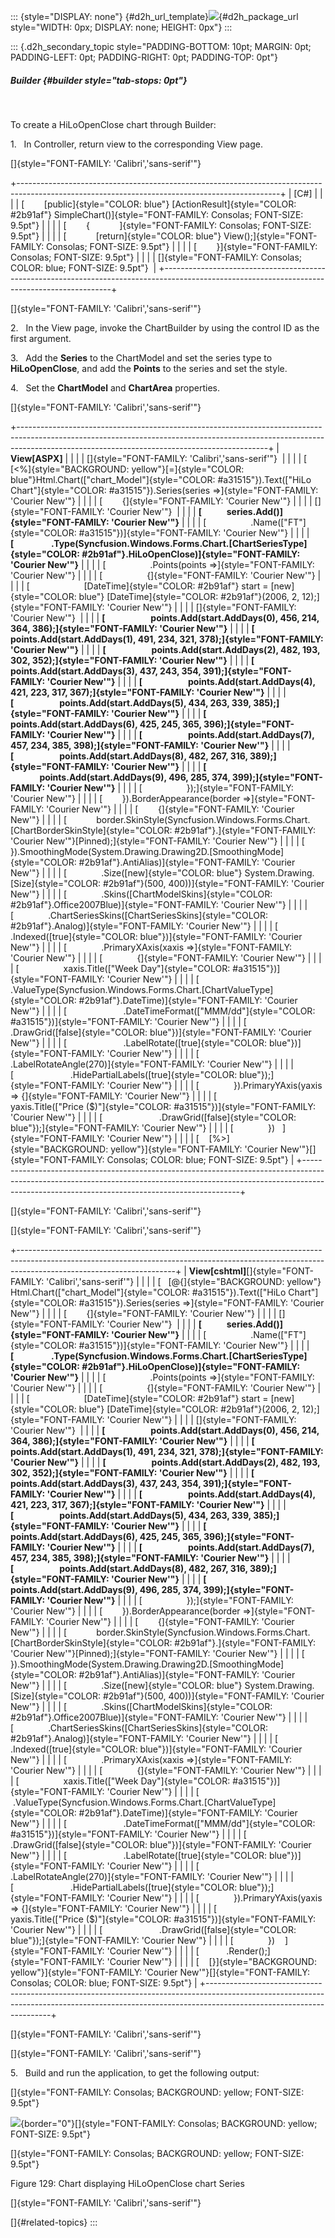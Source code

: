 ::: {style="DISPLAY: none"}
[](ms-xhelp:///?Id=d2h_url_template){#d2h_url_template}![](!package_url!){#d2h_package_url style="WIDTH: 0px; DISPLAY: none; HEIGHT: 0px"}
:::

::: {.d2h_secondary_topic style="PADDING-BOTTOM: 10pt; MARGIN: 0pt; PADDING-LEFT: 0pt; PADDING-RIGHT: 0pt; PADDING-TOP: 0pt"}
##### Builder {#builder style="tab-stops: 0pt"}

 

To create a HiLoOpenClose chart through Builder:

1.   In Controller, return view to the corresponding View page.

[]{style="FONT-FAMILY: 'Calibri','sans-serif'"} 

+-----------------------------------------------------------------------------------------------------------------------------------------------+
| \[C#\]                                                                                                                                        |
|                                                                                                                                               |
| [        [public]{style="COLOR: blue"} [ActionResult]{style="COLOR: #2b91af"} SimpleChart()]{style="FONT-FAMILY: Consolas; FONT-SIZE: 9.5pt"} |
|                                                                                                                                               |
| [        {            ]{style="FONT-FAMILY: Consolas; FONT-SIZE: 9.5pt"}                                                                      |
|                                                                                                                                               |
| [            [return]{style="COLOR: blue"} View();]{style="FONT-FAMILY: Consolas; FONT-SIZE: 9.5pt"}                                          |
|                                                                                                                                               |
| [        }]{style="FONT-FAMILY: Consolas; FONT-SIZE: 9.5pt"}                                                                                  |
|                                                                                                                                               |
| []{style="FONT-FAMILY: Consolas; COLOR: blue; FONT-SIZE: 9.5pt"}                                                                              |
+-----------------------------------------------------------------------------------------------------------------------------------------------+

[]{style="FONT-FAMILY: 'Calibri','sans-serif'"} 

2.   In the View page, invoke the ChartBuilder by using the control ID as the first argument.

3.   Add the **Series** to the ChartModel and set the series type to **HiLoOpenClose**, and add the **Points** to the series and set the style.

4.   Set the **ChartModel** and **ChartArea** properties.

[]{style="FONT-FAMILY: 'Calibri','sans-serif'"} 

+--------------------------------------------------------------------------------------------------------------------------------------------------------------------------------------------------------------------------+
| **View\[ASPX\]**                                                                                                                                                                                                         |
|                                                                                                                                                                                                                          |
| []{style="FONT-FAMILY: 'Calibri','sans-serif'"}                                                                                                                                                                          |
|                                                                                                                                                                                                                          |
| [   [\<%]{style="BACKGROUND: yellow"}[=]{style="COLOR: blue"}Html.Chart([\"chart_Model\"]{style="COLOR: #a31515"}).Text([\"HiLo Chart\"]{style="COLOR: #a31515"}).Series(series =\>]{style="FONT-FAMILY: 'Courier New'"} |
|                                                                                                                                                                                                                          |
| [        {]{style="FONT-FAMILY: 'Courier New'"}                                                                                                                                                                          |
|                                                                                                                                                                                                                          |
| []{style="FONT-FAMILY: 'Courier New'"}                                                                                                                                                                                   |
|                                                                                                                                                                                                                          |
| **[            series.Add()]{style="FONT-FAMILY: 'Courier New'"}**                                                                                                                                                       |
|                                                                                                                                                                                                                          |
| [                  .Name([\"FT\"]{style="COLOR: #a31515"})]{style="FONT-FAMILY: 'Courier New'"}                                                                                                                          |
|                                                                                                                                                                                                                          |
| **[                  .Type(Syncfusion.Windows.Forms.Chart.[ChartSeriesType]{style="COLOR: #2b91af"}.HiLoOpenClose)]{style="FONT-FAMILY: 'Courier New'"}**                                                                |
|                                                                                                                                                                                                                          |
| [                  .Points(points =\>]{style="FONT-FAMILY: 'Courier New'"}                                                                                                                                               |
|                                                                                                                                                                                                                          |
| [                  {]{style="FONT-FAMILY: 'Courier New'"}                                                                                                                                                                |
|                                                                                                                                                                                                                          |
| [                      [DateTime]{style="COLOR: #2b91af"} start = [new]{style="COLOR: blue"} [DateTime]{style="COLOR: #2b91af"}(2006, 2, 12);]{style="FONT-FAMILY: 'Courier New'"}                                       |
|                                                                                                                                                                                                                          |
| []{style="FONT-FAMILY: 'Courier New'"}                                                                                                                                                                                   |
|                                                                                                                                                                                                                          |
| **[                      points.Add(start.AddDays(0), 456, 214, 364, 386);]{style="FONT-FAMILY: 'Courier New'"}**                                                                                                        |
|                                                                                                                                                                                                                          |
| **[                      points.Add(start.AddDays(1), 491, 234, 321, 378);]{style="FONT-FAMILY: 'Courier New'"}**                                                                                                        |
|                                                                                                                                                                                                                          |
| **[                      points.Add(start.AddDays(2), 482, 193, 302, 352);]{style="FONT-FAMILY: 'Courier New'"}**                                                                                                        |
|                                                                                                                                                                                                                          |
| **[                      points.Add(start.AddDays(3), 437, 243, 354, 391);]{style="FONT-FAMILY: 'Courier New'"}**                                                                                                        |
|                                                                                                                                                                                                                          |
| **[                      points.Add(start.AddDays(4), 421, 223, 317, 367);]{style="FONT-FAMILY: 'Courier New'"}**                                                                                                        |
|                                                                                                                                                                                                                          |
| **[                      points.Add(start.AddDays(5), 434, 263, 339, 385);]{style="FONT-FAMILY: 'Courier New'"}**                                                                                                        |
|                                                                                                                                                                                                                          |
| **[                      points.Add(start.AddDays(6), 425, 245, 365, 396);]{style="FONT-FAMILY: 'Courier New'"}**                                                                                                        |
|                                                                                                                                                                                                                          |
| **[                      points.Add(start.AddDays(7), 457, 234, 385, 398);]{style="FONT-FAMILY: 'Courier New'"}**                                                                                                        |
|                                                                                                                                                                                                                          |
| **[                      points.Add(start.AddDays(8), 482, 267, 316, 389);]{style="FONT-FAMILY: 'Courier New'"}**                                                                                                        |
|                                                                                                                                                                                                                          |
| **[                      points.Add(start.AddDays(9), 496, 285, 374, 399);]{style="FONT-FAMILY: 'Courier New'"}**                                                                                                        |
|                                                                                                                                                                                                                          |
| [                  });]{style="FONT-FAMILY: 'Courier New'"}                                                                                                                                                              |
|                                                                                                                                                                                                                          |
| [        }).BorderAppearance(border =\>]{style="FONT-FAMILY: 'Courier New'"}                                                                                                                                             |
|                                                                                                                                                                                                                          |
| [        {]{style="FONT-FAMILY: 'Courier New'"}                                                                                                                                                                          |
|                                                                                                                                                                                                                          |
| [            border.SkinStyle(Syncfusion.Windows.Forms.Chart.[ChartBorderSkinStyle]{style="COLOR: #2b91af"}.]{style="FONT-FAMILY: 'Courier New'"}[Pinned);]{style="FONT-FAMILY: 'Courier New'"}                          |
|                                                                                                                                                                                                                          |
| [        }).SmoothingMode(System.Drawing.Drawing2D.[SmoothingMode]{style="COLOR: #2b91af"}.AntiAlias)]{style="FONT-FAMILY: 'Courier New'"}                                                                               |
|                                                                                                                                                                                                                          |
| [              .Size([new]{style="COLOR: blue"} System.Drawing.[Size]{style="COLOR: #2b91af"}(500, 400))]{style="FONT-FAMILY: 'Courier New'"}                                                                            |
|                                                                                                                                                                                                                          |
| [              .Skins([ChartModelSkins]{style="COLOR: #2b91af"}.Office2007Blue)]{style="FONT-FAMILY: 'Courier New'"}                                                                                                     |
|                                                                                                                                                                                                                          |
| [              .ChartSeriesSkins([ChartSeriesSkins]{style="COLOR: #2b91af"}.Analog)]{style="FONT-FAMILY: 'Courier New'"}                                                                                                 |
|                                                                                                                                                                                                                          |
| [              .Indexed([true]{style="COLOR: blue"})]{style="FONT-FAMILY: 'Courier New'"}                                                                                                                                |
|                                                                                                                                                                                                                          |
| [              .PrimaryXAxis(xaxis =\>]{style="FONT-FAMILY: 'Courier New'"}                                                                                                                                              |
|                                                                                                                                                                                                                          |
| [              {]{style="FONT-FAMILY: 'Courier New'"}                                                                                                                                                                    |
|                                                                                                                                                                                                                          |
| [                  xaxis.Title([\"Week Day\"]{style="COLOR: #a31515"})]{style="FONT-FAMILY: 'Courier New'"}                                                                                                              |
|                                                                                                                                                                                                                          |
| [                       .ValueType(Syncfusion.Windows.Forms.Chart.[ChartValueType]{style="COLOR: #2b91af"}.DateTime)]{style="FONT-FAMILY: 'Courier New'"}                                                                |
|                                                                                                                                                                                                                          |
| [                       .DateTimeFormat([\"MMM/dd\"]{style="COLOR: #a31515"})]{style="FONT-FAMILY: 'Courier New'"}                                                                                                       |
|                                                                                                                                                                                                                          |
| [                       .DrawGrid([false]{style="COLOR: blue"})]{style="FONT-FAMILY: 'Courier New'"}                                                                                                                     |
|                                                                                                                                                                                                                          |
| [                       .LabelRotate([true]{style="COLOR: blue"})]{style="FONT-FAMILY: 'Courier New'"}                                                                                                                   |
|                                                                                                                                                                                                                          |
| [                       .LabelRotateAngle(270)]{style="FONT-FAMILY: 'Courier New'"}                                                                                                                                      |
|                                                                                                                                                                                                                          |
| [                       .HidePartialLabels([true]{style="COLOR: blue"});]{style="FONT-FAMILY: 'Courier New'"}                                                                                                            |
|                                                                                                                                                                                                                          |
| [              }).PrimaryYAxis(yaxis =\> {]{style="FONT-FAMILY: 'Courier New'"}                                                                                                                                          |
|                                                                                                                                                                                                                          |
| [                  yaxis.Title([\"Price (\$)\"]{style="COLOR: #a31515"})]{style="FONT-FAMILY: 'Courier New'"}                                                                                                            |
|                                                                                                                                                                                                                          |
| [                       .DrawGrid([false]{style="COLOR: blue"});]{style="FONT-FAMILY: 'Courier New'"}                                                                                                                    |
|                                                                                                                                                                                                                          |
| [              })   ]{style="FONT-FAMILY: 'Courier New'"}                                                                                                                                                                |
|                                                                                                                                                                                                                          |
| [    [%\>]{style="BACKGROUND: yellow"}]{style="FONT-FAMILY: 'Courier New'"}[]{style="FONT-FAMILY: Consolas; COLOR: blue; FONT-SIZE: 9.5pt"}                                                                              |
+--------------------------------------------------------------------------------------------------------------------------------------------------------------------------------------------------------------------------+

[]{style="FONT-FAMILY: 'Calibri','sans-serif'"} 

[]{style="FONT-FAMILY: 'Calibri','sans-serif'"} 

+---------------------------------------------------------------------------------------------------------------------------------------------------------------------------------------------------+
| **View\[cshtml\]**[]{style="FONT-FAMILY: 'Calibri','sans-serif'"}                                                                                                                                 |
|                                                                                                                                                                                                   |
| [   [\@{]{style="BACKGROUND: yellow"} Html.Chart([\"chart_Model\"]{style="COLOR: #a31515"}).Text([\"HiLo Chart\"]{style="COLOR: #a31515"}).Series(series =\>]{style="FONT-FAMILY: 'Courier New'"} |
|                                                                                                                                                                                                   |
| [        {]{style="FONT-FAMILY: 'Courier New'"}                                                                                                                                                   |
|                                                                                                                                                                                                   |
| []{style="FONT-FAMILY: 'Courier New'"}                                                                                                                                                            |
|                                                                                                                                                                                                   |
| **[            series.Add()]{style="FONT-FAMILY: 'Courier New'"}**                                                                                                                                |
|                                                                                                                                                                                                   |
| [                  .Name([\"FT\"]{style="COLOR: #a31515"})]{style="FONT-FAMILY: 'Courier New'"}                                                                                                   |
|                                                                                                                                                                                                   |
| **[                  .Type(Syncfusion.Windows.Forms.Chart.[ChartSeriesType]{style="COLOR: #2b91af"}.HiLoOpenClose)]{style="FONT-FAMILY: 'Courier New'"}**                                         |
|                                                                                                                                                                                                   |
| [                  .Points(points =\>]{style="FONT-FAMILY: 'Courier New'"}                                                                                                                        |
|                                                                                                                                                                                                   |
| [                  {]{style="FONT-FAMILY: 'Courier New'"}                                                                                                                                         |
|                                                                                                                                                                                                   |
| [                      [DateTime]{style="COLOR: #2b91af"} start = [new]{style="COLOR: blue"} [DateTime]{style="COLOR: #2b91af"}(2006, 2, 12);]{style="FONT-FAMILY: 'Courier New'"}                |
|                                                                                                                                                                                                   |
| []{style="FONT-FAMILY: 'Courier New'"}                                                                                                                                                            |
|                                                                                                                                                                                                   |
| **[                      points.Add(start.AddDays(0), 456, 214, 364, 386);]{style="FONT-FAMILY: 'Courier New'"}**                                                                                 |
|                                                                                                                                                                                                   |
| **[                      points.Add(start.AddDays(1), 491, 234, 321, 378);]{style="FONT-FAMILY: 'Courier New'"}**                                                                                 |
|                                                                                                                                                                                                   |
| **[                      points.Add(start.AddDays(2), 482, 193, 302, 352);]{style="FONT-FAMILY: 'Courier New'"}**                                                                                 |
|                                                                                                                                                                                                   |
| **[                      points.Add(start.AddDays(3), 437, 243, 354, 391);]{style="FONT-FAMILY: 'Courier New'"}**                                                                                 |
|                                                                                                                                                                                                   |
| **[                      points.Add(start.AddDays(4), 421, 223, 317, 367);]{style="FONT-FAMILY: 'Courier New'"}**                                                                                 |
|                                                                                                                                                                                                   |
| **[                      points.Add(start.AddDays(5), 434, 263, 339, 385);]{style="FONT-FAMILY: 'Courier New'"}**                                                                                 |
|                                                                                                                                                                                                   |
| **[                      points.Add(start.AddDays(6), 425, 245, 365, 396);]{style="FONT-FAMILY: 'Courier New'"}**                                                                                 |
|                                                                                                                                                                                                   |
| **[                      points.Add(start.AddDays(7), 457, 234, 385, 398);]{style="FONT-FAMILY: 'Courier New'"}**                                                                                 |
|                                                                                                                                                                                                   |
| **[                      points.Add(start.AddDays(8), 482, 267, 316, 389);]{style="FONT-FAMILY: 'Courier New'"}**                                                                                 |
|                                                                                                                                                                                                   |
| **[                      points.Add(start.AddDays(9), 496, 285, 374, 399);]{style="FONT-FAMILY: 'Courier New'"}**                                                                                 |
|                                                                                                                                                                                                   |
| [                  });]{style="FONT-FAMILY: 'Courier New'"}                                                                                                                                       |
|                                                                                                                                                                                                   |
| [        }).BorderAppearance(border =\>]{style="FONT-FAMILY: 'Courier New'"}                                                                                                                      |
|                                                                                                                                                                                                   |
| [        {]{style="FONT-FAMILY: 'Courier New'"}                                                                                                                                                   |
|                                                                                                                                                                                                   |
| [            border.SkinStyle(Syncfusion.Windows.Forms.Chart.[ChartBorderSkinStyle]{style="COLOR: #2b91af"}.]{style="FONT-FAMILY: 'Courier New'"}[Pinned);]{style="FONT-FAMILY: 'Courier New'"}   |
|                                                                                                                                                                                                   |
| [        }).SmoothingMode(System.Drawing.Drawing2D.[SmoothingMode]{style="COLOR: #2b91af"}.AntiAlias)]{style="FONT-FAMILY: 'Courier New'"}                                                        |
|                                                                                                                                                                                                   |
| [              .Size([new]{style="COLOR: blue"} System.Drawing.[Size]{style="COLOR: #2b91af"}(500, 400))]{style="FONT-FAMILY: 'Courier New'"}                                                     |
|                                                                                                                                                                                                   |
| [              .Skins([ChartModelSkins]{style="COLOR: #2b91af"}.Office2007Blue)]{style="FONT-FAMILY: 'Courier New'"}                                                                              |
|                                                                                                                                                                                                   |
| [              .ChartSeriesSkins([ChartSeriesSkins]{style="COLOR: #2b91af"}.Analog)]{style="FONT-FAMILY: 'Courier New'"}                                                                          |
|                                                                                                                                                                                                   |
| [              .Indexed([true]{style="COLOR: blue"})]{style="FONT-FAMILY: 'Courier New'"}                                                                                                         |
|                                                                                                                                                                                                   |
| [              .PrimaryXAxis(xaxis =\>]{style="FONT-FAMILY: 'Courier New'"}                                                                                                                       |
|                                                                                                                                                                                                   |
| [              {]{style="FONT-FAMILY: 'Courier New'"}                                                                                                                                             |
|                                                                                                                                                                                                   |
| [                  xaxis.Title([\"Week Day\"]{style="COLOR: #a31515"})]{style="FONT-FAMILY: 'Courier New'"}                                                                                       |
|                                                                                                                                                                                                   |
| [                       .ValueType(Syncfusion.Windows.Forms.Chart.[ChartValueType]{style="COLOR: #2b91af"}.DateTime)]{style="FONT-FAMILY: 'Courier New'"}                                         |
|                                                                                                                                                                                                   |
| [                       .DateTimeFormat([\"MMM/dd\"]{style="COLOR: #a31515"})]{style="FONT-FAMILY: 'Courier New'"}                                                                                |
|                                                                                                                                                                                                   |
| [                       .DrawGrid([false]{style="COLOR: blue"})]{style="FONT-FAMILY: 'Courier New'"}                                                                                              |
|                                                                                                                                                                                                   |
| [                       .LabelRotate([true]{style="COLOR: blue"})]{style="FONT-FAMILY: 'Courier New'"}                                                                                            |
|                                                                                                                                                                                                   |
| [                       .LabelRotateAngle(270)]{style="FONT-FAMILY: 'Courier New'"}                                                                                                               |
|                                                                                                                                                                                                   |
| [                       .HidePartialLabels([true]{style="COLOR: blue"});]{style="FONT-FAMILY: 'Courier New'"}                                                                                     |
|                                                                                                                                                                                                   |
| [              }).PrimaryYAxis(yaxis =\> {]{style="FONT-FAMILY: 'Courier New'"}                                                                                                                   |
|                                                                                                                                                                                                   |
| [                  yaxis.Title([\"Price (\$)\"]{style="COLOR: #a31515"})]{style="FONT-FAMILY: 'Courier New'"}                                                                                     |
|                                                                                                                                                                                                   |
| [                       .DrawGrid([false]{style="COLOR: blue"});]{style="FONT-FAMILY: 'Courier New'"}                                                                                             |
|                                                                                                                                                                                                   |
| [              })    ]{style="FONT-FAMILY: 'Courier New'"}                                                                                                                                        |
|                                                                                                                                                                                                   |
| [           .Render();]{style="FONT-FAMILY: 'Courier New'"}                                                                                                                                       |
|                                                                                                                                                                                                   |
| [    [}]{style="BACKGROUND: yellow"}]{style="FONT-FAMILY: 'Courier New'"}[]{style="FONT-FAMILY: Consolas; COLOR: blue; FONT-SIZE: 9.5pt"}                                                         |
+---------------------------------------------------------------------------------------------------------------------------------------------------------------------------------------------------+

[]{style="FONT-FAMILY: 'Calibri','sans-serif'"} 

[]{style="FONT-FAMILY: 'Calibri','sans-serif'"} 

5.   Build and run the application, to get the following output:

[]{style="FONT-FAMILY: Consolas; BACKGROUND: yellow; FONT-SIZE: 9.5pt"} 

![](ImagesExt/image69_103.png){border="0"}[]{style="FONT-FAMILY: Consolas; BACKGROUND: yellow; FONT-SIZE: 9.5pt"}

[]{style="FONT-FAMILY: Consolas; BACKGROUND: yellow; FONT-SIZE: 9.5pt"} 

Figure 129: Chart displaying HiLoOpenClose chart Series

[]{style="FONT-FAMILY: 'Calibri','sans-serif'"} 

[]{#related-topics}
:::

